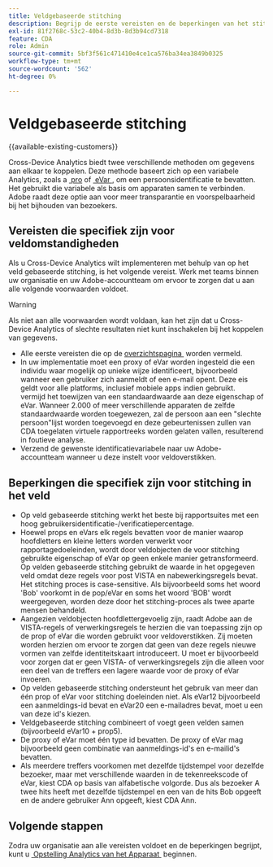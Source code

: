 ```yaml
---
title: Veldgebaseerde stitching
description: Begrijp de eerste vereisten en de beperkingen van het stitching van gegevens gebruikend op gebied-gebaseerde stitching.
exl-id: 81f2768c-53c2-40b4-8d3b-8d3b94cd7318
feature: CDA
role: Admin
source-git-commit: 5bf3f561c471410e4ce1ca576ba34ea3849b0325
workflow-type: tm+mt
source-wordcount: '562'
ht-degree: 0%

---
```


# Veldgebaseerde stitching

{{available-existing-customers}}

Cross-Device Analytics biedt twee verschillende methoden om gegevens aan elkaar te koppelen. Deze methode baseert zich op een variabele Analytics, zoals a [&#x200B; pro &#x200B;](/help/implement/vars/page-vars/prop.md) of [&#x200B; eVar &#x200B;](/help/implement/vars/page-vars/evar.md), om een persoonsidentificatie te bevatten. Het gebruikt die variabele als basis om apparaten samen te verbinden. Adobe raadt deze optie aan voor meer transparantie en voorspelbaarheid bij het bijhouden van bezoekers.

## Vereisten die specifiek zijn voor veldomstandigheden

Als u Cross-Device Analytics wilt implementeren met behulp van op het veld gebaseerde stitching, is het volgende vereist. Werk met teams binnen uw organisatie en uw Adobe-accountteam om ervoor te zorgen dat u aan alle volgende voorwaarden voldoet.

>[!WARNING]
>
>Als niet aan alle voorwaarden wordt voldaan, kan het zijn dat u Cross-Device Analytics of slechte resultaten niet kunt inschakelen bij het koppelen van gegevens.

* Alle eerste vereisten die op de [&#x200B; overzichtspagina &#x200B;](overview.md) worden vermeld.
* In uw implementatie moet een proxy of eVar worden ingesteld die een individu waar mogelijk op unieke wijze identificeert, bijvoorbeeld wanneer een gebruiker zich aanmeldt of een e-mail opent. Deze eis geldt voor alle platforms, inclusief mobiele apps indien gebruikt.<br/> vermijd het toewijzen van een standaardwaarde aan deze eigenschap of eVar. Wanneer 2.000 of meer verschillende apparaten de zelfde standaardwaarde worden toegewezen, zal de persoon aan een &quot;slechte persoon&quot;lijst worden toegevoegd en deze gebeurtenissen zullen van CDA toegelaten virtuele rapportreeks worden gelaten vallen, resulterend in foutieve analyse.
* Verzend de gewenste identificatievariabele naar uw Adobe-accountteam wanneer u deze instelt voor veldoverstikken.

## Beperkingen die specifiek zijn voor stitching in het veld

* Op veld gebaseerde stitching werkt het beste bij rapportsuites met een hoog gebruikersidentificatie-/verificatiepercentage.
* Hoewel props en eVars elk regels bevatten voor de manier waarop hoofdletters en kleine letters worden verwerkt voor rapportagedoeleinden, wordt door veldobjecten de voor stitching gebruikte eigenschap of eVar op geen enkele manier getransformeerd. Op velden gebaseerde stitching gebruikt de waarde in het opgegeven veld omdat deze regels voor post VISTA en nabewerkingsregels bevat. Het stitching proces is case-sensitive. Als bijvoorbeeld soms het woord &#39;Bob&#39; voorkomt in de pop/eVar en soms het woord &#39;BOB&#39; wordt weergegeven, worden deze door het stitching-proces als twee aparte mensen behandeld.
* Aangezien veldobjecten hoofdlettergevoelig zijn, raadt Adobe aan de VISTA-regels of verwerkingsregels te herzien die van toepassing zijn op de prop of eVar die worden gebruikt voor veldoverstikken. Zij moeten worden herzien om ervoor te zorgen dat geen van deze regels nieuwe vormen van zelfde identiteitskaart introduceert. U moet er bijvoorbeeld voor zorgen dat er geen VISTA- of verwerkingsregels zijn die alleen voor een deel van de treffers een lagere waarde voor de proxy of eVar invoeren.
* Op velden gebaseerde stitching ondersteunt het gebruik van meer dan één prop of eVar voor stitching doeleinden niet. Als eVar12 bijvoorbeeld een aanmeldings-id bevat en eVar20 een e-mailadres bevat, moet u een van deze id&#39;s kiezen.
* Veldgebaseerde stitching combineert of voegt geen velden samen (bijvoorbeeld eVar10 + prop5).
* De proxy of eVar moet één type id bevatten. De proxy of eVar mag bijvoorbeeld geen combinatie van aanmeldings-id&#39;s en e-mailid&#39;s bevatten.
* Als meerdere treffers voorkomen met dezelfde tijdstempel voor dezelfde bezoeker, maar met verschillende waarden in de tekenreekscode of eVar, kiest CDA op basis van alfabetische volgorde. Dus als bezoeker A twee hits heeft met dezelfde tijdstempel en een van de hits Bob opgeeft en de andere gebruiker Ann opgeeft, kiest CDA Ann.


## Volgende stappen

Zodra uw organisatie aan alle vereisten voldoet en de beperkingen begrijpt, kunt u [&#x200B; Opstelling Analytics van het Apparaat &#x200B;](setup.md) beginnen.

